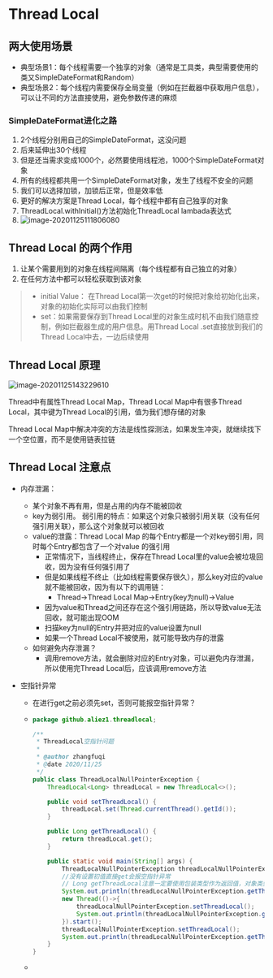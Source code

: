 # Thread Local

## 两大使用场景

- 典型场景1：每个线程需要一个独享的对象（通常是工具类，典型需要使用的类又SimpleDateFormat和Random）
- 典型场景2：每个线程内需要保存全局变量（例如在拦截器中获取用户信息），可以让不同的方法直接使用，避免参数传递的麻烦

### SimpleDateFormat进化之路

1. 2个线程分别用自己的SimpleDateFormat，这没问题
2. 后来延伸出30个线程
3. 但是还当需求变成1000个，必然要使用线程池，1000个SimpleDateFormat对象
4. 所有的线程都共用一个SimpleDateFormat对象，发生了线程不安全的问题
5. 我们可以选择加锁，加锁后正常，但是效率低
6. 更好的解决方案是Thread Local，每个线程中都有自己独享的对象
7. ThreadLocal.withInitial()方法初始化ThreadLocal lambada表达式
8. ![image-20201125111806080](C:\Users\super\AppData\Roaming\Typora\typora-user-images\image-20201125111806080.png)

## Thread Local 的两个作用

1. 让某个需要用到的对象在线程间隔离（每个线程都有自己独立的对象）
2. 在任何方法中都可以轻松获取到该对象

> - initial Value： 在Thread Local第一次get的时候把对象给初始化出来，对象的初始化实际可以由我们控制
> - set：如果需要保存到Thread Local里的对象生成时机不由我们随意控制，例如拦截器生成的用户信息。用Thread Local .set直接放到我们的Thread Local中去，一边后续使用

## Thread Local 原理

![image-20201125143229610](C:\Users\super\AppData\Roaming\Typora\typora-user-images\image-20201125143229610.png)

Thread中有属性Thread Local Map，Thread Local Map中有很多Thread Local，其中键为Thread Local的引用，值为我们想存储的对象

Thread Local Map中解决冲突的方法是线性探测法，如果发生冲突，就继续找下一个空位置，而不是使用链表拉链

## Thread Local 注意点

- 内存泄漏：

  - 某个对象不再有用，但是占用的内存不能被回收
  - key为弱引用。 弱引用的特点：如果这个对象只被弱引用关联（没有任何强引用关联），那么这个对象就可以被回收
  - value的泄露：Thread Local Map 的每个Entry都是一个对key弱引用，同时每个Entry都包含了一个对value 的强引用
    - 正常情况下，当线程终止，保存在Thread Local里的value会被垃圾回收，因为没有任何强引用了
    - 但是如果线程不终止（比如线程需要保存很久），那么key对应的value就不能被回收，因为有以下的调用链：
      - Thread->Thread Local Map->Entry(key为null)->Value
    - 因为value和Thread之间还存在这个强引用链路，所以导致value无法回收，就可能出现OOM
    - 扫描key为null的Entry并把对应的value设置为null
    - 如果一个Thread Local不被使用，就可能导致内存的泄露
  - 如何避免内存泄漏？
    - 调用remove方法，就会删除对应的Entry对象，可以避免内存泄漏，所以使用完Thread Local后，应该调用remove方法

- 空指针异常

  - 在进行get之前必须先set，否则可能报空指针异常？

  - ```java
    package github.aliez1.threadlocal;
    
    /**
     * ThreadLocal空指针问题
     *
     * @author zhangfuqi
     * @date 2020/11/25
     */
    public class ThreadLocalNullPointerException {
        ThreadLocal<Long> threadLocal = new ThreadLocal<>();
    
        public void setThreadLocal() {
            threadLocal.set(Thread.currentThread().getId());
        }
    
        public Long getThreadLocal() {
            return threadLocal.get();
        }
    
        public static void main(String[] args) {
            ThreadLocalNullPointerException threadLocalNullPointerException = new ThreadLocalNullPointerException();
            //没有设置初值直接get会报空指针异常
            // Long getThreadLocal注意一定要使用包装类型作为返回值，对象类型转换成基本类型出错，拆箱时报错
            System.out.println(threadLocalNullPointerException.getThreadLocal());
            new Thread(()->{
                threadLocalNullPointerException.setThreadLocal();
                System.out.println(threadLocalNullPointerException.getThreadLocal());
            }).start();
            threadLocalNullPointerException.setThreadLocal();
            System.out.println(threadLocalNullPointerException.getThreadLocal());
        }
    }
    
    ```

  - 
